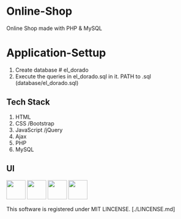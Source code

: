 # Online-Shop
Online Shop made with PHP &amp; MySQL

# Application-Settup
1. Create database # el_dorado
2. Execute the queries in el_dorado.sql in it. 
PATH to .sql (database/el_dorado.sql)

## Tech Stack
1. HTML
2. CSS /Bootstrap
3. JavaScript /jQuery
4. Ajax
5. PHP
6. MySQL

## UI

<div style = "diplay: flex; justify-content: space-around">
<img src = "https://user-images.githubusercontent.com/55560024/158137556-7ebd8a4a-ff19-4db0-8d94-9d542ef9ad28.png" width = "50" />
<img src = "https://user-images.githubusercontent.com/55560024/158137590-9d44f284-d5e5-4b20-911b-8a183fb68138.png" width = "50" />
<img src = "https://user-images.githubusercontent.com/55560024/158137601-310206fe-327a-4686-9e7b-f9166b2c3af9.png" width = "50" />
<img src = "https://user-images.githubusercontent.com/55560024/158137615-5fd7c59d-aa09-4114-8e70-1908aea579bf.png" width = "50" />
</div>


This software is registered under MIT LINCENSE. [./LINCENSE.md]

